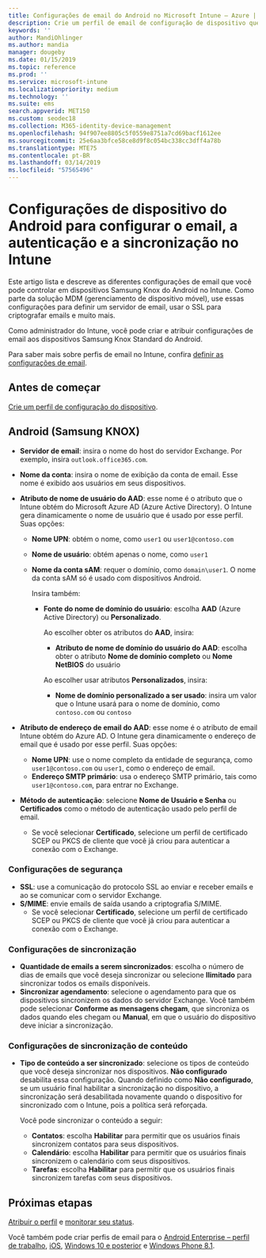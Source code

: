 ```yaml
---
title: Configurações de email do Android no Microsoft Intune – Azure | Microsoft Docs
description: Crie um perfil de email de configuração de dispositivo que use servidores Exchange e recupere atributos do Azure Active Directory. Habilite o SSL ou SMIME, autentique usuários com certificados ou nome de usuário/senha e sincronize emails e agendas nos dispositivos Samsung Knox do Android usando o Microsoft Intune.
keywords: ''
author: MandiOhlinger
ms.author: mandia
manager: dougeby
ms.date: 01/15/2019
ms.topic: reference
ms.prod: ''
ms.service: microsoft-intune
ms.localizationpriority: medium
ms.technology: ''
ms.suite: ems
search.appverid: MET150
ms.custom: seodec18
ms.collection: M365-identity-device-management
ms.openlocfilehash: 94f907ee8805c5f0559e8751a7cd69bacf1612ee
ms.sourcegitcommit: 25e6aa3bfce58ce8d9f8c054bc338cc3dff4a78b
ms.translationtype: MTE75
ms.contentlocale: pt-BR
ms.lasthandoff: 03/14/2019
ms.locfileid: "57565496"
---
```

# <a name="android-device-settings-to-configure-email-authentication-and-synchronization-in-intune"></a>Configurações de dispositivo do Android para configurar o email, a autenticação e a sincronização no Intune

Este artigo lista e descreve as diferentes configurações de email que você pode controlar em dispositivos Samsung Knox do Android no Intune. Como parte da solução MDM (gerenciamento de dispositivo móvel), use essas configurações para definir um servidor de email, usar o SSL para criptografar emails e muito mais.

Como administrador do Intune, você pode criar e atribuir configurações de email aos dispositivos Samsung Knox Standard do Android.

Para saber mais sobre perfis de email no Intune, confira [definir as configurações de email](email-settings-configure.md).

## <a name="before-you-begin"></a>Antes de começar

[Crie um perfil de configuração do dispositivo](email-settings-configure.md#create-a-device-profile).

## <a name="android-samsung-knox"></a>Android (Samsung KNOX)

- **Servidor de email**: insira o nome do host do servidor Exchange. Por exemplo, insira `outlook.office365.com`.
- **Nome da conta**: insira o nome de exibição da conta de email. Esse nome é exibido aos usuários em seus dispositivos.
- **Atributo de nome de usuário do AAD**: esse nome é o atributo que o Intune obtém do Microsoft Azure AD (Azure Active Directory). O Intune gera dinamicamente o nome de usuário que é usado por esse perfil. Suas opções:
  - **Nome UPN**: obtém o nome, como `user1` ou `user1@contoso.com`
  - **Nome de usuário**: obtém apenas o nome, como `user1`
  - **Nome da conta sAM**: requer o domínio, como `domain\user1`. O nome da conta sAM só é usado com dispositivos Android.

    Insira também:  
    - **Fonte do nome de domínio do usuário**: escolha **AAD** (Azure Active Directory) ou **Personalizado**.

      Ao escolher obter os atributos do **AAD**, insira:
      - **Atributo de nome de domínio do usuário do AAD**: escolha obter o atributo **Nome de domínio completo** ou **Nome NetBIOS** do usuário

      Ao escolher usar atributos **Personalizados**, insira:
      - **Nome de domínio personalizado a ser usado**: insira um valor que o Intune usará para o nome de domínio, como `contoso.com` ou `contoso`

- **Atributo de endereço de email do AAD**: esse nome é o atributo de email Intune obtém do Azure AD. O Intune gera dinamicamente o endereço de email que é usado por esse perfil. Suas opções:
  - **Nome UPN**: use o nome completo da entidade de segurança, como `user1@contoso.com` ou `user1`, como o endereço de email.
  - **Endereço SMTP primário**: usa o endereço SMTP primário, tais como `user1@contoso.com`, para entrar no Exchange.

- **Método de autenticação**: selecione **Nome de Usuário e Senha** ou **Certificados** como o método de autenticação usado pelo perfil de email.
  - Se você selecionar **Certificado**, selecione um perfil de certificado SCEP ou PKCS de cliente que você já criou para autenticar a conexão com o Exchange.

### <a name="security-settings"></a>Configurações de segurança

- **SSL**: use a comunicação do protocolo SSL ao enviar e receber emails e ao se comunicar com o servidor Exchange.
- **S/MIME**: envie emails de saída usando a criptografia S/MIME.
  - Se você selecionar **Certificado**, selecione um perfil de certificado SCEP ou PKCS de cliente que você já criou para autenticar a conexão com o Exchange.

### <a name="synchronization-settings"></a>Configurações de sincronização

- **Quantidade de emails a serem sincronizados**: escolha o número de dias de emails que você deseja sincronizar ou selecione **Ilimitado** para sincronizar todos os emails disponíveis.
- **Sincronizar agendamento**: selecione o agendamento para que os dispositivos sincronizem os dados do servidor Exchange. Você também pode selecionar **Conforme as mensagens chegam**, que sincroniza os dados quando eles chegam ou **Manual**, em que o usuário do dispositivo deve iniciar a sincronização.

### <a name="content-sync-settings"></a>Configurações de sincronização de conteúdo

- **Tipo de conteúdo a ser sincronizado**: selecione os tipos de conteúdo que você deseja sincronizar nos dispositivos. **Não configurado** desabilita essa configuração. Quando definido como **Não configurado**, se um usuário final habilitar a sincronização no dispositivo, a sincronização será desabilitada novamente quando o dispositivo for sincronizado com o Intune, pois a política será reforçada. 

  Você pode sincronizar o conteúdo a seguir:  
  - **Contatos**: escolha **Habilitar** para permitir que os usuários finais sincronizem contatos para seus dispositivos.
  - **Calendário**: escolha **Habilitar** para permitir que os usuários finais sincronizem o calendário com seus dispositivos.
  - **Tarefas**: escolha **Habilitar** para permitir que os usuários finais sincronizem tarefas com seus dispositivos.

## <a name="next-steps"></a>Próximas etapas

[Atribuir o perfil](device-profile-assign.md) e [monitorar seu status](device-profile-monitor.md).

Você também pode criar perfis de email para o [Android Enterprise – perfil de trabalho](email-settings-android-enterprise.md), [iOS](email-settings-ios.md), [Windows 10 e posterior](email-settings-windows-10.md) e [Windows Phone 8.1](email-settings-windows-phone-8-1.md).
